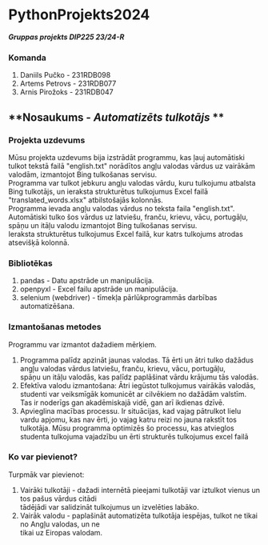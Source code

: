 # **PythonProjekts2024**
***Gruppas projekts DIP225 23/24-R***
### **Komanda**
1. Daniils Pučko - 231RDB098
2. Artems Petrovs - 231RDB077
3. Arnis Pirožoks - 231RDB047
## **Nosaukums - _Automatizēts tulkotājs_ **
### **Projekta uzdevums**
Mūsu projekta uzdevums bija izstrādāt programmu, kas ļauj automātiski tulkot tekstā failā "english.txt" norādītos angļu valodas vārdus
uz vairākām valodām, izmantojot Bing tulkošanas servisu. <br/>
Programma var tulkot jebkuru angļu valodas vārdu, kuru tulkojumu atbalsta Bing tulkotājs, un ieraksta strukturētus tulkojumus Excel
failā "translated_words.xlsx" atbilstošajās kolonnās. <br/>
Programma ievada angļu valodas vārdus no teksta faila "english.txt". <br/>
Automātiski tulko šos vārdus uz latviešu, franču, krievu, vācu, portugāļu, spāņu un itāļu valodu izmantojot Bing tulkošanas servisu. <br/>
Ieraksta strukturētus tulkojumus Excel failā, kur katrs tulkojums atrodas atsevišķā kolonnā. <br/>
### **Bibliotēkas**
1. pandas - Datu apstrāde un manipulācija.
2. openpyxl - Excel failu apstrāde un manipulācija.
3. selenium (webdriver) - tīmekļa pārlūkprogrammās darbības automatizēšana.
### **Izmantošanas metodes**
Programmu var izmantot dažadiem mērķiem.
1. Programma palīdz apzināt jaunas valodas. Tā ērti un ātri tulko dažādus angļu valodas vārdus latviešu, franču, krievu, vācu, portugāļu, <br/>
spāņu un itāļu valodās, kas palīdz paplāšinat vārdu krājumu tās valodās.
2. Efektīva valodu izmantošana: Ātri iegūstot tulkojumus vairākās valodās, studenti var veiksmīgāk komunicēt ar cilvēkiem no dažādām valstīm. <br/>
Tas ir noderīgs gan akadēmiskajā vidē, gan arī ikdienas dzīvē.
3. Apvieglina macības processu. Ir situācijas, kad vajag pātrulkot lielu vardu apjomu, kas nav ērti, jo vajag katru reizi no jauna rakstīt tos <br/>
tulkotāja. Mūsu programma optimizēs šo processu, kas atvieglos studenta tulkojuma vajadzību un ērti strukturēs tulkojumus excel failā
### **Ko var pievienot?**
Turpmāk var pievienot:
1. Vairāki tulkotāji - dažadi internētā pieejami tulkotāji var iztulkot vienus un tos pašus vārdus citādi<br/>
tādējādi var salidzināt tulkojumus un izvelēties labāko.
2. Vairāk valodu - paplašināt automatizēta tulkotāja iespējas, tulkot ne tikai no Angļu valodas, un ne <br/>
tikai uz Eiropas valodam.
